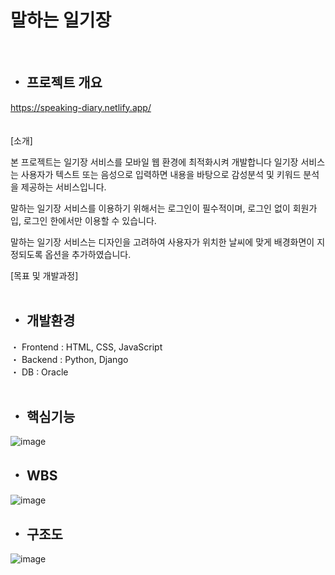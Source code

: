 # 말하는 일기장
<br>

## ・ 프로젝트 개요
https://speaking-diary.netlify.app/<br>
<br>
<br>
[소개]

본 프로젝트는 일기장 서비스를 모바일 웹 환경에 최적화시켜 개발합니다
일기장 서비스는 사용자가 텍스트 또는 음성으로 입력하면 내용을 바탕으로 감성분석 및 키워드 분석을 제공하는 서비스입니다.

말하는 일기장 서비스를 이용하기 위해서는 로그인이 필수적이며, 로그인 없이 회원가입, 로그인 한에서만 이용할 수 있습니다.

말하는 일기장 서비스는 디자인을 고려하여 사용자가 위치한 날씨에 맞게 배경화면이 지정되도록 옵션을 추가하였습니다.

[목표 및 개발과정]
<br>
<br>

## ・ 개발환경
・ Frontend : HTML, CSS, JavaScript<br>
・ Backend : Python, Django<br>
・ DB : Oracle
<br>
<br>

## ・ 핵심기능
![image](https://user-images.githubusercontent.com/104615408/198340666-974709de-e5ec-409a-9d9b-ff727407a34a.png)


## ・ WBS
![image](https://user-images.githubusercontent.com/104615408/198339369-7fbc1e02-1203-471b-ba53-97a1c98d09b5.png)


## ・ 구조도
![image](https://user-images.githubusercontent.com/104615408/198340033-e1d77b2d-e9dc-4f3d-baa4-be22920579ca.png)
